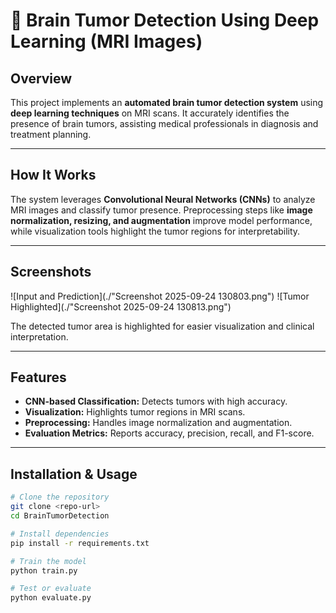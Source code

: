 # 🧠 Brain Tumor Detection Using Deep Learning (MRI Images)

## Overview
This project implements an **automated brain tumor detection system** using **deep learning techniques** on MRI scans. It accurately identifies the presence of brain tumors, assisting medical professionals in diagnosis and treatment planning.  

---

## How It Works
The system leverages **Convolutional Neural Networks (CNNs)** to analyze MRI images and classify tumor presence. Preprocessing steps like **image normalization, resizing, and augmentation** improve model performance, while visualization tools highlight the tumor regions for interpretability.

---

## Screenshots

![Input and Prediction](./"Screenshot 2025-09-24 130803.png")
![Tumor Highlighted](./"Screenshot 2025-09-24 130813.png")


The detected tumor area is highlighted for easier visualization and clinical interpretation.  

---

## Features
- **CNN-based Classification:** Detects tumors with high accuracy.  
- **Visualization:** Highlights tumor regions in MRI scans.  
- **Preprocessing:** Handles image normalization and augmentation.  
- **Evaluation Metrics:** Reports accuracy, precision, recall, and F1-score.  

---

## Installation & Usage
```bash
# Clone the repository
git clone <repo-url>
cd BrainTumorDetection

# Install dependencies
pip install -r requirements.txt

# Train the model
python train.py

# Test or evaluate
python evaluate.py
